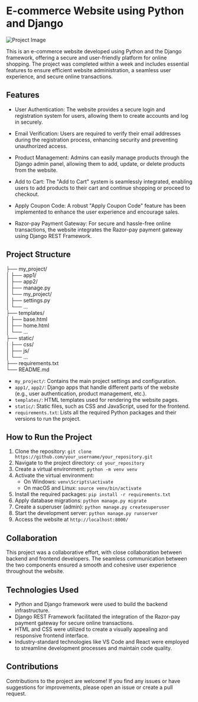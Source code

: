 # E-commerce Website using Python and Django

![Project Image](project_image.png)

This is an e-commerce website developed using Python and the Django framework, offering a secure and user-friendly platform for online shopping. The project was completed within a week and includes essential features to ensure efficient website administration, a seamless user experience, and secure online transactions.

## Features

- User Authentication: The website provides a secure login and registration system for users, allowing them to create accounts and log in securely.

- Email Verification: Users are required to verify their email addresses during the registration process, enhancing security and preventing unauthorized access.

- Product Management: Admins can easily manage products through the Django admin panel, allowing them to add, update, or delete products from the website.

- Add to Cart: The "Add to Cart" system is seamlessly integrated, enabling users to add products to their cart and continue shopping or proceed to checkout.

- Apply Coupon Code: A robust "Apply Coupon Code" feature has been implemented to enhance the user experience and encourage sales.

- Razor-pay Payment Gateway: For secure and hassle-free online transactions, the website integrates the Razor-pay payment gateway using Django REST Framework.

## Project Structure

├── my_project/<br/>
│ ├── app1/<br/>
│ ├── app2/<br/>
│ ├── manage.py<br/>
│ └── my_project/<br/>
│ ├── settings.py<br/>
│ └── ...<br/>
├── templates/<br/>
│ ├── base.html<br/>
│ ├── home.html<br/>
│ └── ...<br/>
├── static/<br/>
│ ├── css/<br/>
│ ├── js/<br/>
│ └── ...<br/>
├── requirements.txt<br/>
└── README.md<br/>


- `my_project/`: Contains the main project settings and configuration.
- `app1/`, `app2/`: Django apps that handle different parts of the website (e.g., user authentication, product management, etc.).
- `templates/`: HTML templates used for rendering the website pages.
- `static/`: Static files, such as CSS and JavaScript, used for the frontend.
- `requirements.txt`: Lists all the required Python packages and their versions to run the project.

## How to Run the Project

1. Clone the repository: `git clone https://github.com/your_username/your_repository.git`
2. Navigate to the project directory: `cd your_repository`
3. Create a virtual environment: `python -m venv venv`
4. Activate the virtual environment:
   - On Windows: `venv\Scripts\activate`
   - On macOS and Linux: `source venv/bin/activate`
5. Install the required packages: `pip install -r requirements.txt`
6. Apply database migrations: `python manage.py migrate`
7. Create a superuser (admin): `python manage.py createsuperuser`
8. Start the development server: `python manage.py runserver`
9. Access the website at `http://localhost:8000/`

## Collaboration

This project was a collaborative effort, with close collaboration between backend and frontend developers. The seamless communication between the two components ensured a smooth and cohesive user experience throughout the website.

## Technologies Used

- Python and Django framework were used to build the backend infrastructure.
- Django REST Framework facilitated the integration of the Razor-pay payment gateway for secure online transactions.
- HTML and CSS were utilized to create a visually appealing and responsive frontend interface.
- Industry-standard technologies like VS Code and React were employed to streamline development processes and maintain code quality.

## Contributions

Contributions to the project are welcome! If you find any issues or have suggestions for improvements, please open an issue or create a pull request.


